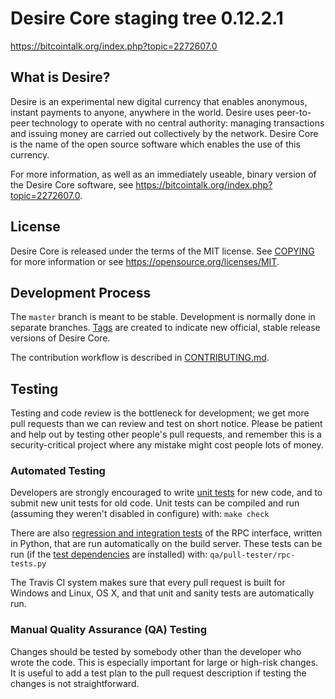 Desire Core staging tree 0.12.2.1
===============================

https://bitcointalk.org/index.php?topic=2272607.0


What is Desire?
----------------

Desire is an experimental new digital currency that enables anonymous, instant
payments to anyone, anywhere in the world. Desire uses peer-to-peer technology
to operate with no central authority: managing transactions and issuing money
are carried out collectively by the network. Desire Core is the name of the open
source software which enables the use of this currency.

For more information, as well as an immediately useable, binary version of
the Desire Core software, see https://bitcointalk.org/index.php?topic=2272607.0.


License
-------

Desire Core is released under the terms of the MIT license. See [COPYING](COPYING) for more
information or see https://opensource.org/licenses/MIT.

Development Process
-------------------

The `master` branch is meant to be stable. Development is normally done in separate branches.
[Tags](https://github.com/lazyboozer/Desire/tags) are created to indicate new official,
stable release versions of Desire Core.

The contribution workflow is described in [CONTRIBUTING.md](CONTRIBUTING.md).

Testing
-------

Testing and code review is the bottleneck for development; we get more pull
requests than we can review and test on short notice. Please be patient and help out by testing
other people's pull requests, and remember this is a security-critical project where any mistake might cost people
lots of money.

### Automated Testing

Developers are strongly encouraged to write [unit tests](/doc/unit-tests.md) for new code, and to
submit new unit tests for old code. Unit tests can be compiled and run
(assuming they weren't disabled in configure) with: `make check`

There are also [regression and integration tests](/qa) of the RPC interface, written
in Python, that are run automatically on the build server.
These tests can be run (if the [test dependencies](/qa) are installed) with: `qa/pull-tester/rpc-tests.py`

The Travis CI system makes sure that every pull request is built for Windows
and Linux, OS X, and that unit and sanity tests are automatically run.

### Manual Quality Assurance (QA) Testing

Changes should be tested by somebody other than the developer who wrote the
code. This is especially important for large or high-risk changes. It is useful
to add a test plan to the pull request description if testing the changes is
not straightforward.

